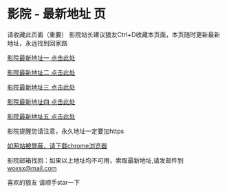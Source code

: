 # 影院 - 最新地址 页

请收藏此页面（重要）
影院站长建议狼友Ctrl+D收藏本页面，本页随时更新最新地址，永远找到回家路

[影院最新地址一 点击此处](https://5gxn.buzz/) 

[影院最新地址二 点击此处](https://5gxr.buzz/) 

[影院最新地址三 点击此处](https://5gxq.buzz/) 

[影院最新地址四 点击此处](https://5gxg.buzz/) 

[影院最新地址五 点击此处](https://5gxp.buzz/) 

影院提醒您请注意，永久地址一定要加https

[如网站被屏蔽，请下载chrome浏览器](https://8xe23.com/chrome_93.0.4577.82.apk) 

影院邮箱找回：如果以上地址均不可用，索取最新地址,请发邮件到 woxsx@mail.com

喜欢的狼友 请顺手star一下
